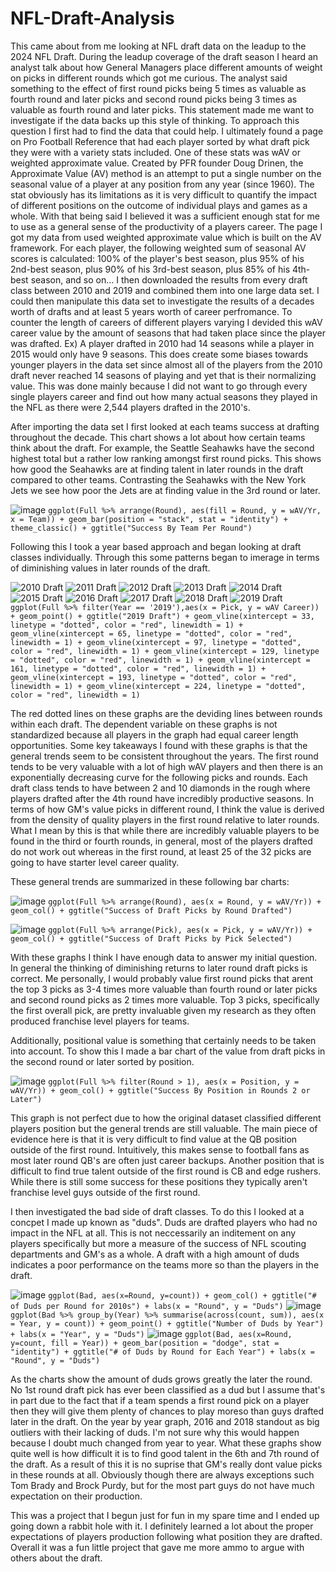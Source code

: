 # NFL-Draft-Analysis

This came about from me looking at NFL draft data on the leadup to the 2024 NFL Draft. During the leadup coverage of the draft season I heard an analyst talk about how General Managers
place different amounts of weight on picks in different rounds which got me curious. The analyst said something to the effect of first round picks being 5 times as valuable as 
fourth round and later picks and second round picks being 3 times as valuable as fourth round and later picks. This statement made me want to investigate if the data backs up this style of thinking.
To approach this question I first had to find the data that could help. I ultimately found a page on Pro Football Reference that had each player sorted by what draft pick they were 
with a variety stats included. One of these stats was wAV or weighted approximate value. Created by PFR founder Doug Drinen, the Approximate Value (AV) method is an attempt to put a single number 
on the seasonal value of a player at any position from any year (since 1960). The stat obviously has its limitations as it is very difficult to quantify the impact of different positions
on the outcome of individual plays and games as a whole. With that being said I believed it was a sufficient enough stat for me to use as a general sense of the productivity of a players career.
The page I got my data from used weighted approximate value which is built on the AV framework. For each player, the following weighted sum of seasonal AV scores is calculated: 
100% of the player's best season, plus 95% of his 2nd-best season, plus 90% of his 3rd-best season, plus 85% of his 4th-best season, and so on...
I then downloaded the results from every draft class between 2010 and 2019 and combined them into one large data set. I could then manipulate this data set to investigate the results of a 
decades worth of drafts and at least 5 years worth of career perfromance. To counter the length of careers of different players varying I devided this wAV career value by the amount of seasons 
that had taken place since the player was drafted. Ex) A player drafted in 2010 had 14 seasons while a player in 2015 would only have 9 seasons. This does create some biases towards
younger players in the data set since almost all of the players from the 2010 draft never reached 14 seasons of playing and yet that is their normalizing value. 
This was done mainly because I did not want to go through every single players career and find out how many actual seasons they played in the NFL as there were 2,544 players drafted in the 2010's.

After importing the data set I first looked at each teams success at drafting throughout the decade. This chart shows a lot about how certain teams think about the draft. 
For example, the Seattle Seahawks have the second highest total but a rather low ranking amongst first round picks. This shows how good the Seahawks are at finding 
talent in later rounds in the draft compared to other teams. Contrasting the Seahawks with the New York Jets we see how poor the Jets are at finding value in the 3rd round or later.

![image](https://github.com/user-attachments/assets/484809f5-28d3-49db-a9a7-08bf1dda3021)
`ggplot(Full %>% arrange(Round), aes(fill = Round, y = wAV/Yr, x = Team)) + geom_bar(position = "stack", stat = "identity") + theme_classic() + ggtitle("Success By Team Per Round")`

Following this I took a year based approach and began looking at draft classes individually. Through this some patterns began to imerage in terms of diminishing values in later rounds of the draft.

![2010 Draft](https://github.com/user-attachments/assets/100a9a62-9302-4530-82fd-b86e77707d27)
![2011 Draft](https://github.com/user-attachments/assets/ba2f532e-75b1-44aa-a166-e6e017bf77da)
![2012 Draft](https://github.com/user-attachments/assets/5fe53a55-1499-41cd-8c64-09ad7e54c1b9)
![2013 Draft](https://github.com/user-attachments/assets/2c7b2700-cf23-493a-9087-952e25e894a3)
![2014 Draft](https://github.com/user-attachments/assets/7f4d9317-5a67-434f-8e44-8cb6b8222059)
![2015 Draft](https://github.com/user-attachments/assets/feb517f3-9f45-4367-bf29-a05b73dc6db9)
![2016 Draft](https://github.com/user-attachments/assets/30658ab1-7db9-46c9-8511-0c624e7191cf)
![2017 Draft](https://github.com/user-attachments/assets/d3871e18-0fc8-4bfa-8931-674ecbe18716)
![2018 Draft](https://github.com/user-attachments/assets/1cddffbd-1b73-4de9-ad0a-86f35c6b34fb)
![2019 Draft](https://github.com/user-attachments/assets/293ec6a6-a438-4f6b-a85c-2b3f22bd0652)
`ggplot(Full %>% filter(Year == '2019'),aes(x = Pick, y = wAV Career)) + geom_point() + ggtitle("2019 Draft") + geom_vline(xintercept = 33, linetype = "dotted", color = "red", linewidth = 1) + geom_vline(xintercept = 65, linetype = "dotted", color = "red", linewidth = 1) + geom_vline(xintercept = 97, linetype = "dotted", color = "red", linewidth = 1) + geom_vline(xintercept = 129, linetype = "dotted", color = "red", linewidth = 1) + geom_vline(xintercept = 161, linetype = "dotted", color = "red", linewidth
                                                                                                                                                                                                                                                                                                                                                                                                                                                                 = 1) + geom_vline(xintercept = 193, linetype = "dotted", color = "red", linewidth = 1) + geom_vline(xintercept = 224, linetype = "dotted", color = "red", linewidth = 1)`

The red dotted lines on these graphs are the deviding lines between rounds within each draft. The dependent variable on these graphs is not standardized because all players in the graph had equal career length opportunities.
Some key takeaways I found with these graphs is that the general trends seem to be consistent throughout the years.
The first round tends to be very valuable with a lot of high wAV players and then there is an exponentially decreasing curve for the following picks and rounds.
Each draft class tends to have between 2 and 10 diamonds in the rough where players drafted after the 4th round have incredibly productive seasons.
In terms of how GM's value picks in different round, I think the value is derived from the density of quality players in the first round relative to later rounds.
What I mean by this is that while there are incredibly valuable players to be found in the third or fourth rounds, in general, most of the players drafted do not work out whereas
in the first round, at least 25 of the 32 picks are going to have starter level career quality.

These general trends are summarized in these following bar charts:

![image](https://github.com/user-attachments/assets/3e83afca-a8dc-4d34-95d8-59f6cee81e19)
`ggplot(Full %>% arrange(Round), aes(x = Round, y = wAV/Yr)) + geom_col() + ggtitle("Success of Draft Picks by Round Drafted")`

![image](https://github.com/user-attachments/assets/98bf174b-05a4-4a5b-a832-c29be816c0b5)
`ggplot(Full %>% arrange(Pick), aes(x = Pick, y = wAV/Yr)) + geom_col() + ggtitle("Success of Draft Picks by Pick Selected")`

With these graphs I think I have enough data to answer my initial question. In general the thinking of diminishing returns to later round draft picks is correct. 
Me personally, I would probably value first round picks that arent the top 3 picks as 3-4 times more valuable than fourth round or later picks and second round picks as 2 times more valuable.
Top 3 picks, specifically the first overall pick, are pretty invaluable given my research as they often produced franchise level players for teams.

Additionally, positional value is something that certainly needs to be taken into account. To show this I made a bar chart of the value from draft picks in the second round or later sorted by position.

![image](https://github.com/user-attachments/assets/217e0744-8e62-4f14-9262-1cf46c62b9da)
`ggplot(Full %>% filter(Round > 1), aes(x = Position, y = wAV/Yr)) + geom_col() + ggtitle("Success By Position in Rounds 2 or Later")`

This graph is not perfect due to how the original dataset classified different players position but the general trends are still valuable. 
The main piece of evidence here is that it is very difficult to find value at the QB position outside of the first round. Intuitively, this makes sense to football fans as most later round QB's are often just career backups.
Another position that is difficult to find true talent outside of the first round is CB and edge rushers. While there is still some success for these positions they typically aren't franchise level guys outside of the first round.

I then investigated the bad side of draft classes. To do this I looked at a concpet I made up known as "duds". Duds are drafted players who had no impact in the NFL at all. 
This is not neccessarily an inditement on any players specifically but more a measure of the success of NFL scouting departments and GM's as a whole. 
A draft with a high amount of duds indicates a poor performance on the teams more so than the players in the draft.

![image](https://github.com/user-attachments/assets/63a32fc5-e53d-4d89-b5ed-19eca6a593f7)
`ggplot(Bad, aes(x=Round, y=count)) + geom_col() + ggtitle("# of Duds per Round for 2010s") + labs(x = "Round", y = "Duds")`
![image](https://github.com/user-attachments/assets/a1ec08da-2fcf-4f63-9581-01051935bb46)
`ggplot(Bad %>% group_by(Year) %>% summarise(across(count, sum)), aes(x = Year, y = count)) + geom_point() + ggtitle("Number of Duds by Year") + labs(x = "Year", y = "Duds")`
![image](https://github.com/user-attachments/assets/841786a1-c438-4f0e-8408-2f70fd1f0051)
`ggplot(Bad, aes(x=Round, y=count, fill = Year)) + geom_bar(position = "dodge", stat = "identity") + ggtitle("# of Duds by Round for Each Year") + labs(x = "Round", y = "Duds")`

As the charts show the amount of duds grows greatly the later the round. No 1st round draft pick has ever been classified as a dud but I assume that's in part due to the fact that
if a team spends a first round pick on a player then they will give them plenty of chances to play moreso than guys drafted later in the draft. On the year by year graph, 2016 and 2018
standout as big outliers with their lacking of duds. I'm not sure why this would happen because I doubt much changed from year to year. What these graphs show quite well is how
difficult it is to find good talent in the 6th and 7th round of the draft. As a result of this it is no suprise that GM's really dont value picks in these rounds at all.
Obviously though there are always exceptions such Tom Brady and Brock Purdy, but for the most part guys do not have much expectation on their production.

This was a project that I begun just for fun in my spare time and I ended up going down a rabbit hole with it. I definitely learned a lot about the proper expectations of 
players production following what position they are drafted. Overall it was a fun little project that gave me more ammo to argue with others about the draft.
